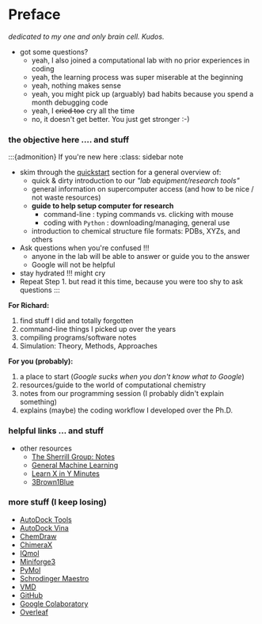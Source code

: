 # Preface

_dedicated to my one and only brain cell. Kudos._

- got some questions? 
    - yeah, I also joined a computational lab with no prior experiences in coding
    - yeah, the learning process was super miserable at the beginning
    - yeah, nothing makes sense
    - yeah, you might pick up (arguably) bad habits because you spend a month debugging code
    - yeah, I ~~cried too~~ cry all the time
    - no, it doesn't get better. You just get stronger :-)

### the objective here .... and stuff

:::{admonition} If you're new here
:class: sidebar note

- skim through the [quickstart](https://van-richard.github.io/CodingNotes/notebooks/00-quickstart/00_overview.html) section for a general overview of:
    - quick & dirty introduction to our _"lab equipment/research tools"_
    - general information on supercomputer access (and how to be nice / not waste resources)
    - __guide to help setup computer for research__
        - command-line : typing commands vs. clicking with mouse
        - coding with `Python` : downloading/managing, general use
    - introduction to chemical structure file formats:  PDBs, XYZs, and others
- Ask questions when you're confused !!!
    - anyone in the lab will be able to answer or guide you to the answer
    - Google will not be helpful
- stay hydrated !!! might cry
- Repeat Step 1. but read it this time, because you were too shy to ask questions
:::

**For Richard:**
1. find stuff I did and totally forgotten
2. command-line things I picked up over the years
3. compiling programs/software notes
4. Simulation: Theory, Methods, Approaches


**For you (probably):**
1. a place to start (_Google sucks when you don't know what to Google_)
2. resources/guide to the world of computational chemistry
3. notes from our programming session (I probably didn't explain something)
4. explains (maybe) the coding workflow I developed over the Ph.D.


### helpful links ... and stuff

- other resources
    - [The Sherrill Group: Notes](http://vergil.chemistry.gatech.edu/notes/)
    - [General Machine Learning](https://e2eml.school/blog.html)
    - [Learn X in Y Minutes](https://learnxinyminutes.com)
    - [3Brown1Blue](https://www.youtube.com/@3blue1brown)

### more stuff (I keep losing)

* [AutoDock Tools](https://ccsb.scripps.edu/mgltools/)
* [AutoDock Vina](https://vina.scripps.edu/downloads/)
* [ChemDraw](https://connect.revvitysignals.com/sitesubscription/)
* [ChimeraX](https://www.cgl.ucsf.edu/chimerax/)
* [IQmol](https://iqmol.org)
* [Miniforge3](https://github.com/conda-forge/miniforge)
* [PyMol](https://pymol.org/edu/)
* [Schrodinger Maestro](https://www.ks.uiuc.edu/Research/vmd/)
* [VMD](https://www.ks.uiuc.edu/Research/vmd/)
* [GitHub](https://github.com)
* [Google Colaboratory](https://colab.research.google.com)
* [Overleaf](https://overleaf.com)

